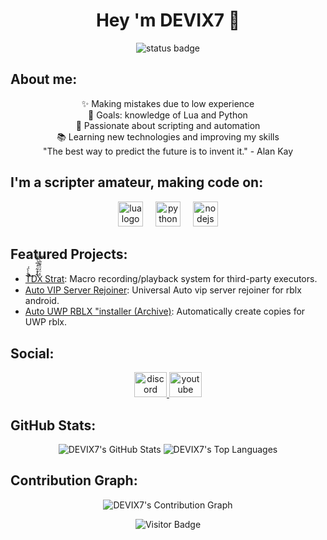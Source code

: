 <h1 align="center">Hey 'm DEVIX7 👋</h1>

<p align="center">
  <img src="https://img.shields.io/badge/Status-Active-green?style=for-the-badge" alt="status badge" />
</p>

## About me:
<p align="center">
    ✨ Making mistakes due to low experience <br>
    🎯 Goals: knowledge of Lua and Python <br>
    🚀 Passionate about scripting and automation <br>
    📚 Learning new technologies and improving my skills <br>
    "The best way to predict the future is to invent it." - Alan Kay
</p>

## I'm a scripter amateur, making code on:
<div align="center">
  <img src="https://img.shields.io/badge/Lua-2C2D72?logo=lua&logoColor=white&style=for-the-badge" height="40" alt="lua logo"  />
  <img width="12" />
  <img src="https://img.shields.io/badge/Python-3776AB?logo=python&logoColor=white&style=for-the-badge" height="40" alt="python logo"  />
  <img width="12" />
  <img src="https://img.shields.io/badge/Node.js-339933?logo=nodedotjs&logoColor=white&style=for-the-badge" height="40" alt="nodejs logo"  />
</div>

## Featured Projects:
<p align="center">

  - [T́̀̀͐̃́͐͡D҇͐͐̽͋̒̅͗͊͋̀X̾̈́̈̏͊̅̀̅͡ Strat](https://github.com/DEVIX7/X2botWJuv8stnFRnJTDGqoqtRN8gHtTDXStrat): Macro recording/playback system for third-party executors.
  - [Auto VIP Server Rejoiner](https://github.com/DEVIX7/Auto-vip-server-rejoiner): Universal Auto vip server rejoiner for rblx android.
  - [Auto UWP RBLX "installer (Archive)](https://github.com/devix7/project2): Automatically create copies for UWP rblx.
</p>

## Social:
<p align="center">
  <a href="https://discord.com/users/463623487987122186" target="_blank">
    <img src="https://raw.githubusercontent.com/maurodesouza/profile-readme-generator/master/src/assets/icons/social/discord/default.svg" width="52" height="40" alt="discord logo" />
  </a>
  <a href="https://www.youtube.com/@devix7_" target="_blank">
    <img src="https://raw.githubusercontent.com/maurodesouza/profile-readme-generator/master/src/assets/icons/social/youtube/default.svg" width="52" height="40" alt="youtube logo" />
  </a>
</p>

## GitHub Stats:
<p align="center">
    <img src="https://github-readme-stats.vercel.app/api?username=devix7&show_icons=true&hide_title=true&hide_border=true&count_private=true&bg_color=00000000&text_color=ffffff&icon_color=00bfff&hide=prs" alt="DEVIX7's GitHub Stats">
    <img src="https://github-readme-stats.vercel.app/api/top-langs/?username=devix7&layout=compact&hide_border=true&bg_color=00000000&text_color=ffffff&icon_color=00bfff" alt="DEVIX7's Top Languages">
</p>

## Contribution Graph:
<p align="center">
    <img src="https://camo.githubusercontent.com/1fdbbd1a141f44944b1a65e24bd8aed957eabfdb4966e7b9bcfc8f0a174b7277/68747470733a2f2f6769746875622d726561646d652d61637469766974792d67726170682e76657263656c2e6170702f67726170683f757365726e616d653d646576697837267261646975733d3136267468656d653d726561637426617265613d74727565266f726465723d35" alt="DEVIX7's Contribution Graph">
</p>

<p align="center">
    <img src="https://visitor-badge.laobi.icu/badge?page_id=devix7.devix7&left_color=black&right_color=blue&left_text=bot%20views" alt="Visitor Badge">
</p>
